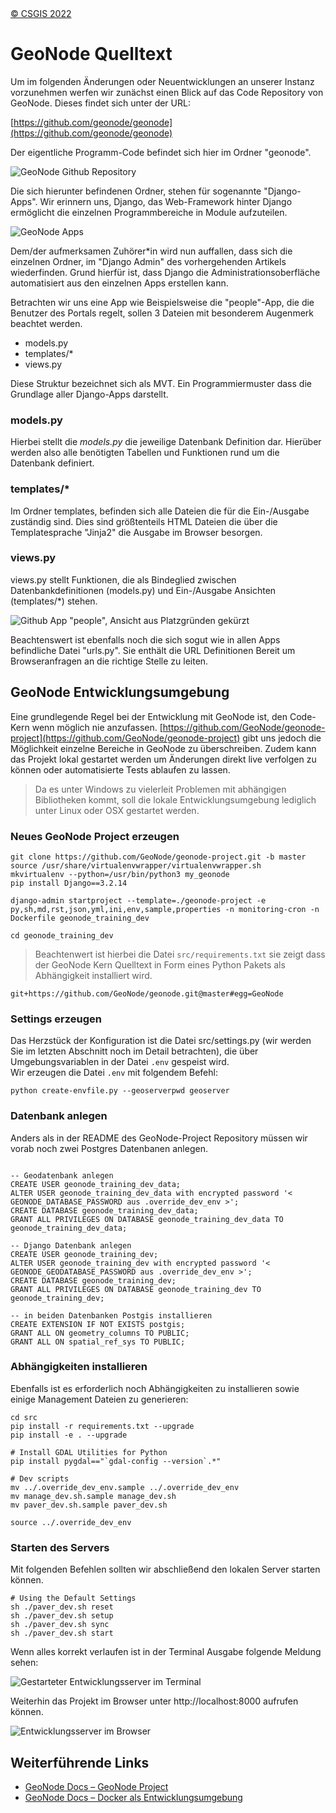 <!-- the Menu -->
<link rel="stylesheet" media="all" href="../styles.css" />
<div id="logo"><a href="https://csgis.de">© CSGIS 2022</a></div>
<div id="menu"></div>
<div id="jumpMenu"></div>
<script src="../menu.js"></script>
<script src="../jumpmenu.js"></script>
<!-- the Menu -->


# GeoNode Quelltext

Um im folgenden Änderungen oder Neuentwicklungen an unserer Instanz vorzunehmen werfen wir zunächst einen Blick auf das Code Repository von GeoNode. Dieses findet sich unter der URL:

[https://github.com/geonode/geonode](https://github.com/geonode/geonode)

Der eigentliche Programm-Code befindet sich hier im Ordner "geonode".

![GeoNode Github Repository](images/github_geonode.jpeg)

Die sich hierunter befindenen Ordner, stehen für sogenannte "Django-Apps". Wir erinnern uns, Django, das Web-Framework hinter Django ermöglicht die einzelnen Programmbereiche in Module aufzuteilen.

![GeoNode Apps](images/github_apps.jpeg)

Dem/der aufmerksamen Zuhörer*in  wird nun auffallen, dass sich die einzelnen Ordner, im "Django Admin" des vorhergehenden Artikels wiederfinden. Grund hierfür ist, dass Django die Administrationsoberfläche automatisiert aus den einzelnen Apps erstellen kann.  

Betrachten wir uns eine App wie Beispielsweise die "people"-App, die die Benutzer des Portals regelt, sollen 3 Dateien mit besonderem Augenmerk beachtet werden.

- models.py
- templates/*
- views.py

Diese Struktur bezeichnet sich als MVT. Ein Programmiermuster dass die Grundlage aller Django-Apps darstellt.

### models.py
Hierbei stellt die *models.py* die jeweilige Datenbank Definition dar. Hierüber werden also alle benötigten Tabellen und Funktionen rund um die Datenbank definiert.

### templates/*
Im Ordner templates, befinden sich alle Dateien die für die Ein-/Ausgabe zuständig sind. Dies sind größtenteils HTML Dateien die über die Templatesprache "Jinja2" die Ausgabe im Browser besorgen.

### views.py
views.py stellt Funktionen, die als Bindeglied zwischen Datenbankdefinitionen (models.py) und Ein-/Ausgabe Ansichten (templates/*) stehen.

![Github App "people", Ansicht aus Platzgründen gekürzt](images/github_people.jpeg)

Beachtenswert ist ebenfalls noch die sich sogut wie in allen Apps befindliche Datei "urls.py". Sie enthält die URL Definitionen Bereit um Browseranfragen an die richtige Stelle zu leiten. 


## GeoNode Entwicklungsumgebung

Eine grundlegende Regel bei der Entwicklung mit GeoNode ist, den Code-Kern wenn möglich nie anzufassen. [https://github.com/GeoNode/geonode-project](https://github.com/GeoNode/geonode-project) gibt uns jedoch die Möglichkeit einzelne Bereiche in GeoNode zu überschreiben. Zudem kann das Projekt lokal gestartet werden um Änderungen direkt live verfolgen zu können oder automatisierte Tests ablaufen zu lassen.

> Da es unter Windows zu vielerleit Problemen mit abhängigen Bibliotheken kommt, soll die lokale Entwicklungsumgebung lediglich unter Linux oder OSX gestartet werden.

### Neues GeoNode Project erzeugen

```
git clone https://github.com/GeoNode/geonode-project.git -b master
source /usr/share/virtualenvwrapper/virtualenvwrapper.sh
mkvirtualenv --python=/usr/bin/python3 my_geonode
pip install Django==3.2.14

django-admin startproject --template=./geonode-project -e py,sh,md,rst,json,yml,ini,env,sample,properties -n monitoring-cron -n Dockerfile geonode_training_dev

cd geonode_training_dev
```

> Beachtenwert ist hierbei die Datei `src/requirements.txt` sie zeigt dass der GeoNode Kern Quelltext in Form eines Python Pakets als Abhängigkeit installiert wird.

```
git+https://github.com/GeoNode/geonode.git@master#egg=GeoNode
```


### Settings erzeugen

Das Herzstück der Konfiguration ist die Datei src/settings.py (wir werden Sie im letzten Abschnitt noch im Detail betrachten), die über Umgebungsvariablen in der Datei `.env` gespeist wird.  
Wir erzeugen die Datei `.env` mit folgendem Befehl:

```shell
python create-envfile.py --geoserverpwd geoserver
```

### Datenbank anlegen

Anders als in der README des GeoNode-Project Repository müssen wir vorab noch zwei Postgres Datenbanen anlegen.

```

-- Geodatenbank anlegen
CREATE USER geonode_training_dev_data;
ALTER USER geonode_training_dev_data with encrypted password '< GEONODE_DATABASE_PASSWORD aus .override_dev_env >';
CREATE DATABASE geonode_training_dev_data;
GRANT ALL PRIVILEGES ON DATABASE geonode_training_dev_data TO geonode_training_dev_data;

-- Django Datenbank anlegen
CREATE USER geonode_training_dev;
ALTER USER geonode_training_dev with encrypted password '< GEONODE_GEODATABASE_PASSWORD aus .override_dev_env >';
CREATE DATABASE geonode_training_dev;
GRANT ALL PRIVILEGES ON DATABASE geonode_training_dev TO geonode_training_dev;

-- in beiden Datenbanken Postgis installieren
CREATE EXTENSION IF NOT EXISTS postgis;
GRANT ALL ON geometry_columns TO PUBLIC;
GRANT ALL ON spatial_ref_sys TO PUBLIC;
```


### Abhängigkeiten installieren

Ebenfalls ist es erforderlich noch Abhängigkeiten zu installieren sowie einige Management Dateien zu generieren:

```
cd src
pip install -r requirements.txt --upgrade
pip install -e . --upgrade

# Install GDAL Utilities for Python
pip install pygdal=="`gdal-config --version`.*"

# Dev scripts
mv ../.override_dev_env.sample ../.override_dev_env
mv manage_dev.sh.sample manage_dev.sh
mv paver_dev.sh.sample paver_dev.sh

source ../.override_dev_env
```


### Starten des Servers

Mit folgenden Befehlen sollten wir abschließend den lokalen Server starten können.

```
# Using the Default Settings
sh ./paver_dev.sh reset
sh ./paver_dev.sh setup
sh ./paver_dev.sh sync
sh ./paver_dev.sh start
```

Wenn alles korrekt verlaufen ist in der Terminal Ausgabe folgende Meldung sehen:

![Gestarteter Entwicklungsserver im Terminal](images/dev_server_terminal.jpeg)


Weiterhin das Projekt im Browser unter http://localhost:8000 aufrufen können.

![Entwicklungsserver im Browser](images/dev_server_im_browser.jpeg)

## Weiterführende Links

- [GeoNode Docs – GeoNode Project](https://docs.geonode.org/en/master/install/advanced/project/index.html)
- [GeoNode Docs – Docker als Entwicklungsumgebung](https://docs.geonode.org/en/master/devel/docker/index.html)